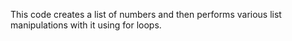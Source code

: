 
This code creates a list of numbers and then performs various list manipulations with it using for loops.
